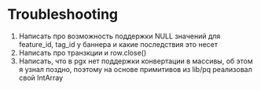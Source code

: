 # Troubleshooting

1) Написать про возможность поддержки NULL значений для feature_id, tag_id у баннера и какие последствия это несет
2) Написать про транзкции и row.close()
3) Написать, что в pgx нет поддержки конвертации в массивы, об этом я узнал поздно, поэтому на основе примитивов из lib/pq реализовал свой IntArray
